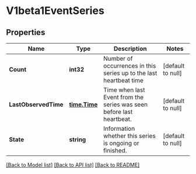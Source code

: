 # V1beta1EventSeries

## Properties
Name | Type | Description | Notes
------------ | ------------- | ------------- | -------------
**Count** | **int32** | Number of occurrences in this series up to the last heartbeat time | [default to null]
**LastObservedTime** | [**time.Time**](time.Time.md) | Time when last Event from the series was seen before last heartbeat. | [default to null]
**State** | **string** | Information whether this series is ongoing or finished. | [default to null]

[[Back to Model list]](../README.md#documentation-for-models) [[Back to API list]](../README.md#documentation-for-api-endpoints) [[Back to README]](../README.md)


